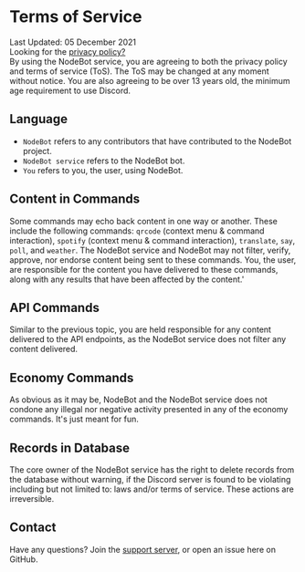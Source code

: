 # Terms of Service

Last Updated: 05 December 2021<br>
Looking for the [privacy policy?](https://github.com/CarelessInternet/NodeBot/blob/main/privacy_policy.md)<br>
By using the NodeBot service, you are agreeing to both the privacy policy and terms of service (ToS). The ToS may be changed at any moment without notice. You are also agreeing to be over 13 years old, the minimum age requirement to use Discord.

## Language

- `NodeBot` refers to any contributors that have contributed to the NodeBot project.
- `NodeBot service` refers to the NodeBot bot.
- `You` refers to you, the user, using NodeBot.

## Content in Commands

Some commands may echo back content in one way or another. These include the following commands: `qrcode` (context menu & command interaction), `spotify` (context menu & command interaction), `translate`, `say`, `poll`, and `weather`. The NodeBot service and NodeBot may not filter, verify, approve, nor endorse content being sent to these commands. You, the user, are responsible for the content you have delivered to these commands, along with any results that have been affected by the content.'

## API Commands

Similar to the previous topic, you are held responsible for any content delivered to the API endpoints, as the NodeBot service does not filter any content delivered.

## Economy Commands

As obvious as it may be, NodeBot and the NodeBot service does not condone any illegal nor negative activity presented in any of the economy commands. It's just meant for fun.

## Records in Database

The core owner of the NodeBot service has the right to delete records from the database without warning, if the Discord server is found to be violating including but not limited to: laws and/or terms of service. These actions are irreversible.

## Contact

Have any questions? Join the [support server](https://discord.gg/rrfDTbcPvF), or open an issue here on GitHub.